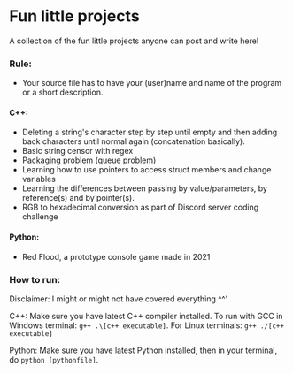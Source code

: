 # Fun little projects
 A collection of the fun little projects anyone can post and write here!
 ### Rule:
 - Your source file has to have your (user)name and name of the program or a short description.
 #### C++:
- Deleting a string's character step by step until empty and then adding back characters until normal again (concatenation basically).
- Basic string censor with regex
- Packaging problem (queue problem)
- Learning how to use pointers to access struct members and change variables
- Learning the differences between passing by value/parameters, by reference(s) and by pointer(s).
- RGB to hexadecimal conversion as part of Discord server coding challenge
#### Python:
- Red Flood, a prototype console game made in 2021

### How to run:
Disclaimer: I might or might not have covered everything ^^'

C++: Make sure you have latest C++ compiler installed. To run with GCC in Windows terminal: `g++ .\[c++ executable]`. For Linux terminals: `g++ ./[c++ executable]`

Python: Make sure you have latest Python installed, then in your terminal, do `python [pythonfile]`.
